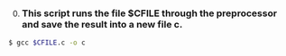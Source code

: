 0. ### This script runs the file $CFILE through the preprocessor and save the result into a new file c.
```bash
$ gcc $CFILE.c -o c
```